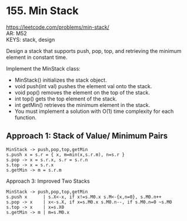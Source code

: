 # 155. Min Stack

https://leetcode.com/problems/min-stack/  
AR: M52  
KEYS: stack, design

Design a stack that supports push, pop, top, and retrieving the minimum element in constant time.

Implement the MinStack class:

- MinStack() initializes the stack object.
- void push(int val) pushes the element val onto the stack.
- void pop() removes the element on the top of the stack.
- int top() gets the top element of the stack.
- int getMin() retrieves the minimum element in the stack.
- You must implement a solution with O(1) time complexity for each function.

## Approach 1: Stack of Value/ Minimum Pairs
```
MinStack -> push,pop,top,getMin
s.push x = s.r = { x, m=min(x,s.r.m), n=s.r }
s.pop -> x = s.r.x, s.r = s.r.n
s.top -> x = s.r.x
s.getMin -> m = s.r.m
```
Approach 3: Improved Two Stacks
```
MinStack -> push,pop,top,getMin
s.push x      | s.X<-x, if x!=s.M0.x s.M<-{x,n=0}, s.M0.n++ 
s.pop -> x    | x<-s.X, if x=s.M0.x s.M0.n--, if s.M0.n=0 ~s.M0
s.top -> x    | x=s.X0
s.getMin -> m | m=s.M0.x
```
